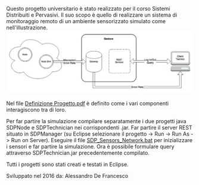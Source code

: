 Questo progetto universitario è stato realizzato per il corso Sistemi Distribuiti e Pervasivi.
Il suo scopo è quello di realizzare un sistema di monitoraggio remoto di un ambiente sensorizzato simulato come nell'illustrazione.
![alt text](schema.png)

Nel file [Definizione Progetto.pdf](Doc/Definizione_Progetto.pdf) è definito come i vari componenti interagiscono tra di loro.

Per far partire la simulazione compilare separatamente i due progetti java SDPNode e SDPTechnician nei corrispondenti .jar.
Far partire il server REST situato in SDPManager (su Eclipse selezionare il progetto -> Run -> Run As -> Run on Server).
Eseguire il file [SDP_Sensors_Network.bat](Sorgenti/SDP_Sensors_Network.bat) per inizializzare i sensori e far partire la simulazione.
Ora è possibile formulare query attraverso SDPTechnician.jar precedentemente compilato.

Tutti i progetti sono stati creati e testati in Eclipse.

Sviluppato nel 2016 da:
Alessandro De Francesco
